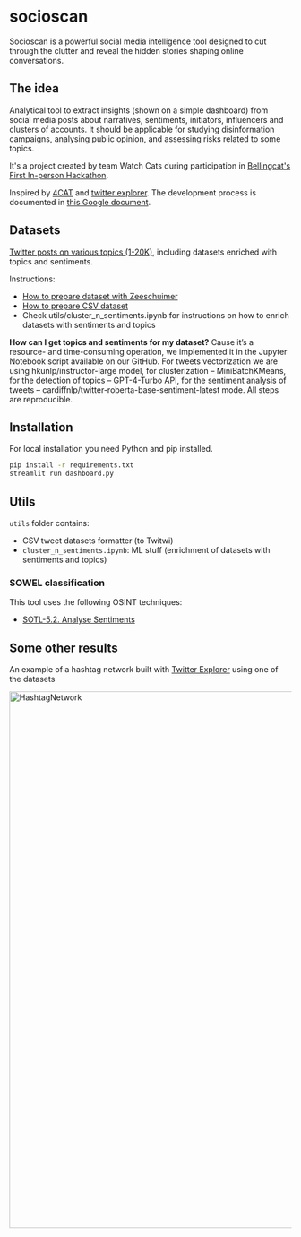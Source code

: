 # socioscan
Socioscan is a powerful social media intelligence tool designed to cut through the clutter and reveal the hidden stories shaping online conversations.   
## The idea

Analytical tool to extract insights (shown on a simple dashboard) from social media posts about narratives, sentiments, initiators, influencers and clusters of accounts.
It should be applicable for studying disinformation campaigns, analysing public opinion, and assessing risks related to some topics.

It's a project created by team Watch Cats during participation in [Bellingcat's First In-person Hackathon](https://www.bellingcat.com/bellingcats-first-in-person-hackathon/). 

Inspired by [4CAT](https://4cat.nl/) and [twitter explorer](https://twitterexplorer.org/).
The development process is documented in [this Google document](https://docs.google.com/document/d/10xOgmZmvLM-BJeak-KNXzkx7H5oqnbn834-o94WbM50/edit#heading=h.m0d3jrsts18t).
## Datasets

[Twitter posts on various topics (1-20K)](https://drive.google.com/drive/u/0/folders/1GtUZkfD0cZ2xBBZ3FiDpH1Cgw_u-m1wh), including datasets enriched with topics and sentiments.

Instructions:
- [How to prepare dataset with Zeeschuimer](https://docs.google.com/document/d/19MAiqX7Vx1FcNJ44K-vSdnKDVC5gcFwtrSQiewnwW8A/edit)
- [How to prepare CSV dataset](https://docs.google.com/document/d/1TTulgfIhSEZRQODRem9ufJWXZ7tGJdHEVYSVk8Teit4/edit)
- Check utils/cluster_n_sentiments.ipynb for instructions on how to enrich datasets with sentiments and topics

**How can I get topics and sentiments for my dataset?** Cause it’s a resource- and time-consuming operation, we implemented it in the Jupyter Notebook script available on our GitHub. For tweets vectorization we are using hkunlp/instructor-large model, for clusterization – MiniBatchKMeans, for the detection of topics – GPT-4-Turbo API, for the sentiment analysis of tweets – cardiffnlp/twitter-roberta-base-sentiment-latest mode. All steps are reproducible.

## Installation

For local installation you need Python and pip installed.
```sh
pip install -r requirements.txt
streamlit run dashboard.py
```

## Utils

`utils` folder contains:
- CSV tweet datasets formatter (to Twitwi)
- `cluster_n_sentiments.ipynb`: ML stuff (enrichment of datasets with sentiments and topics)

### SOWEL classification

This tool uses the following OSINT techniques:
- [SOTL-5.2. Analyse Sentiments](https://sowel.soxoj.com/sentiments)

## Some other results

An example of a hashtag network built with [Twitter Explorer](https://twitterexplorer.org/) using one of the datasets

<img width="958" alt="HashtagNetwork" src="https://github.com/soxoj/bellingcat-hackathon-watchcats/assets/31013580/6327e7dd-ceb1-4f26-a5b4-6961dae5957b">
